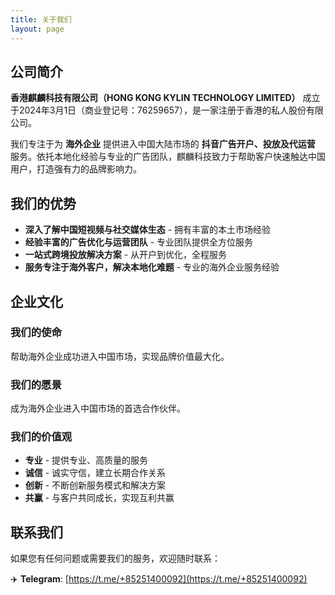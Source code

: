 ```yaml
---
title: 关于我们
layout: page
---
```


## 公司简介

**香港麒麟科技有限公司（HONG KONG KYLIN TECHNOLOGY LIMITED）** 成立于2024年3月1日（商业登记号：76259657），是一家注册于香港的私人股份有限公司。

我们专注于为 **海外企业** 提供进入中国大陆市场的 **抖音广告开户、投放及代运营** 服务。依托本地化经验与专业的广告团队，麒麟科技致力于帮助客户快速触达中国用户，打造强有力的品牌影响力。

## 我们的优势

* **深入了解中国短视频与社交媒体生态** - 拥有丰富的本土市场经验
* **经验丰富的广告优化与运营团队** - 专业团队提供全方位服务
* **一站式跨境投放解决方案** - 从开户到优化，全程服务
* **服务专注于海外客户，解决本地化难题** - 专业的海外企业服务经验

## 企业文化

### 我们的使命
帮助海外企业成功进入中国市场，实现品牌价值最大化。

### 我们的愿景
成为海外企业进入中国市场的首选合作伙伴。

### 我们的价值观
- **专业** - 提供专业、高质量的服务
- **诚信** - 诚实守信，建立长期合作关系
- **创新** - 不断创新服务模式和解决方案
- **共赢** - 与客户共同成长，实现互利共赢

## 联系我们

如果您有任何问题或需要我们的服务，欢迎随时联系：

✈️ **Telegram**: [https://t.me/+85251400092](https://t.me/+85251400092)